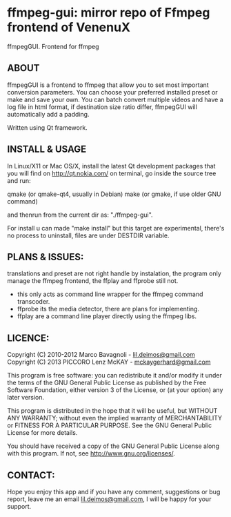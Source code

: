 ffmpeg-gui: mirror repo of Ffmpeg frontend of VenenuX
==========

ffmpegGUI. Frontend for ffmpeg


ABOUT
------

ffmpegGUI is a frontend to ffmpeg that allow you to set most important
conversion parameters. You can choose your preferred installed preset
or make and save your own. You can batch convert multiple videos and have
a log file in html format, if destination size ratio differ, ffmpegGUI
will automatically add a padding.

Written using Qt framework.


INSTALL & USAGE
----------------

In Linux/X11 or Mac OS/X, install the latest Qt development packages that
you will find on http://qt.nokia.com/ on terminal, go inside the source 
tree and run:

qmake (or qmake-qt4, usually in Debian)
make (or gmake, if use older GNU command)

and thenrun from the current dir as: "./ffmpeg-gui".

For install u can made "make install" but this target are experimental, 
there's no process to uninstall, files are under DESTDIR variable.


PLANS & ISSUES:
---------------

translations and preset are not right handle by instalation, the 
program only manage the ffmpeg frontend, the ffplay and ffprobe still not.

* this only acts as command line wrapper for the ffmpeg command transcoder.
* ffprobe its the media detector, there are plans for implementing.
* ffplay are a command line player directly using the ffmpeg libs.



LICENCE:
--------

Copyright (C) 2010-2012  Marco Bavagnoli - lil.deimos@gmail.com
Copyright (C) 2013  PICCORO Lenz McKAY - mckaygerhard@gmail.com

This program is free software: you can redistribute it and/or modify
it under the terms of the GNU General Public License as published by
the Free Software Foundation, either version 3 of the License, or
(at your option) any later version.

This program is distributed in the hope that it will be useful,
but WITHOUT ANY WARRANTY; without even the implied warranty of
MERCHANTABILITY or FITNESS FOR A PARTICULAR PURPOSE.  See the
GNU General Public License for more details.

You should have received a copy of the GNU General Public License
along with this program.  If not, see <http://www.gnu.org/licenses/>.


CONTACT:
--------

Hope you enjoy this app and if you have any comment, suggestions or bug report,
leave me an email <lil.deimos@gmail.com>, I will be happy for your support.



